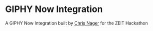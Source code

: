 # GIPHY Now Integration

A GIPHY Now Integration built by [Chris Nager](http://chrisnager.com/) for the ZEIT Hackathon
